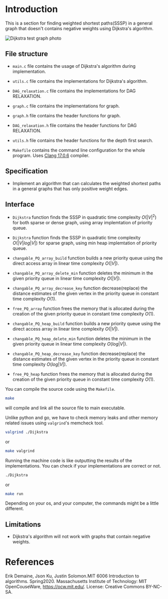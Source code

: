 # Introduction

This is a section for finding weighted shortest paths(SSSP) in a general graph that doesn't contains negative weights using Dijkstra's algorithm.

![Dijkstra test graph photo](Dijkstra_test_graph.png)

## File structure

- `main.c` file contains the usage of Dijkstra's algorithm during implementation.

- `utils.c` file contains the implementations for Dijkstra's algorithm.

- `DAG_relaxation.c` file contains the implementations for DAG RELAXATION.

- `graph.c` file contains the implementations for graph.

- `graph.h` file contains the header functions for graph.

- `DAG_relaxation.h` file contains the header functions for DAG RELAXATION.

- `utils.h` file contains the header functions for the depth first search.

- `Makefile` contains the command line configuration for the whole program. Uses [Clang 17.0.6](https://clang.llvm.org) compiler.

## Specification

- Implement an algorithm that can calculates the weighted shortest paths in a general graphs that has only positive weight edges.

## Interface

- `Dijkstra` function finds the SSSP in quadratic time complexity $O(|V|^2)$ for both sparse or dense graph, using array implemtation of priority queue.

- `Dijkstra` function finds the SSSP in quadratic time complexity $O(|V|log|V|)$ for sparse graph, using min heap implemtation of priority queue.

- `changable_PQ_array_build` function builds a new priority queue using the direct access array in linear time complexity $O(|V|)$.

- `changable_PQ_array_delete_min` function deletes the minimum in the given priority queue in linear time complexity $O(|V|)$.

- `changable_PQ_array_decrease_key` function decrease(replace) the distance estimates of the given vertex in the priority queue in constant time complexity $O(1)$.

- `free_PQ_array` function frees the memory that is allocated during the creation of the given priority queue in constant time complexity $O(1)$.

- `changable_PQ_heap_build` function builds a new priority queue using the direct access array in linear time complexity $O(|V|)$.

- `changable_PQ_heap_delete_min` function deletes the minimum in the given priority queue in linear time complexity $O(log|V|)$.

- `changable_PQ_heap_decrease_key` function decrease(replace) the distance estimates of the given vertex in the priority queue in constant time complexity $O(log|V|)$.

- `free_PQ_heap` function frees the memory that is allocated during the creation of the given priority queue in constant time complexity $O(1)$.

You can compile the source code using the `Makefile`.

```bash
make
```
will compile and link all the source file to main executable.

Unlike python and go, we have to check memory leaks and other memory related issues using `valgrind`'s memcheck tool.

```bash
valgrind ./Dijkstra
```

or 

```bash
make valgrind
```

Running the machine code is like outputting the results of the implementations. You can check if your implementations are correct or not.

```bash
./Dijkstra
```

or 

```bash
make run
```
Depending on your os, and your computer, the commands might be a little different.

## Limitations

- Dijkstra's algorithm will not work with graphs that contain negative weights.

# References
Erik Demaine, Json Ku, Justin Solomon.MIT 6006 Introduction to algorithms. Spring2020. Massachusetts Institute of Technology: MIT OpenCouseWare, https://ocw.mit.edu/. License: Creative Commons BY-NC-SA.

